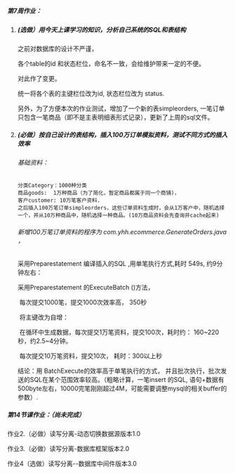 ##### 第7周作业：

1. ##### (选做）用今天上课学习的知识，分析自己系统的SQL和表结构

   之前对数据库的设计不严谨，

   各个table的id 和状态栏位，命名不一致，会给维护带来一定的不便。

   对此作了变更。

   统一将各个表的主键栏位改为id, 状态栏位改为 status. 

   另外，为了方便本次的作业测试，增加了一个新的表simpleorders, 一笔订单只包含一笔商品（即不是主表明细表形式记录），更新了上周的sql文件。

2. ##### (必做）按自己设计的表结构，插入100万订单模拟资料，测试不同方式的插入效率

   ###### 基础资料：

   ```
   分类Category：1000种分类
   商品goods:  1万种商品（为了简化，暂定商品都属于同一个商铺)，
   客户customer: 10万笔客户资料. 
   之后插入100万笔订单simpleorders，这些订单资料生成时，会从1万客户中，随机选择一个，并从10万种商品中，随机选择一种商品。(10万商品资料会先查询并cache起来)
   ```

   ###### 新增100万笔订单资料的程序为  com.yhh.ecommerce.GenerateOrders.java  ， 

   采用Preparestatement 编译插入的SQL ,用单笔执行方式,耗时 549s, 约9分钟左右：

   采用Preparestatement 的ExecuteBatch ()方法，

   ​     每次提交1000笔，提交1000次效率高， 350秒

   ​    将主键改为自增：

   ​     在循环中生成数据，每次提交1万笔资料，提交100次，耗时约： 160~220秒，约2.5~4分钟。

   ​     每次提交10万笔资料，提交10次， 耗时：300以上秒

    结论：用 BatchExecute的效率高于单笔执行的方式， 并且批次执行，批次发送的SQL在某个范围效率较高。（粗略计算，一笔insert 的SQL,  语句+数据有500byte左右，10000完笔刚刚超过4M，可能需要调整mysql的相关buffer的参数）.

   

##### 第14节课作业：（尚未完成）

作业2.（必做）读写分离-动态切换数据源版本1.0

作业3.（必做）读写分离-数据库框架版本2.0

作业4（选做）读写分离--数据库中间件版本3.0





